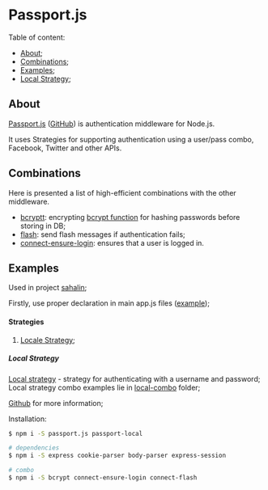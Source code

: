 # Passport.js
Table of content:
- [About](#about);
- [Combinations](#combinations);
- [Examples](#examples);
- [Local Strategy](#local-strategy);

## About
[Passport.js](http://www.passportjs.org/docs/) ([GitHub](https://github.com/jaredhanson/passport)) is authentication middleware for Node.js.

It uses Strategies for supporting authentication using a user/pass combo, Facebook, Twitter and other APIs.

## Combinations
Here is presented a list of high-efficient combinations with the other middleware.

- [bcryptt](../bcrypt): encrypting [bcrypt function](https://en.wikipedia.org/wiki/Bcrypt) for hashing passwords before storing in DB;
- [flash](../,,/frameworks/express/flash.js): send flash messages if authentication fails;
- [connect-ensure-login](../,,/frameworks/express/connect-ensure-login): ensures that a user is logged in.

## Examples
Used in project [sahalin](https://github.com/ned4ded/sahalin);

Firstly, use proper declaration in main app.js files ([example](./app.js));

#### Strategies
1. [Locale Strategy](#local-strategy);

##### Local Strategy
[Local strategy](./local.js) - strategy for authenticating with a username and password; Local strategy combo examples lie in [local-combo](./local-combo/) folder;

[Github](https://github.com/jaredhanson/passport-local) for more information;

Installation:
``` bash
$ npm i -S passport.js passport-local

# dependencies
$ npm i -S express cookie-parser body-parser express-session

# combo
$ npm i -S bcrypt connect-ensure-login connect-flash
```
